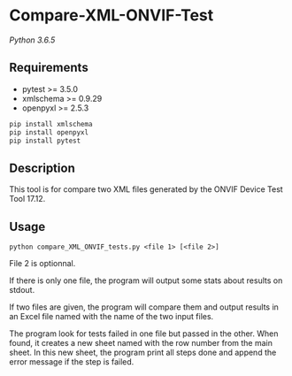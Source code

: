 # Compare-XML-ONVIF-Test

*Python 3.6.5*

## Requirements

- pytest >= 3.5.0
- xmlschema >= 0.9.29
- openpyxl >= 2.5.3

```sh
pip install xmlschema
pip install openpyxl
pip install pytest
```

## Description

This tool is for compare two XML files generated by the ONVIF Device Test Tool 17.12.

## Usage

```
python compare_XML_ONVIF_tests.py <file 1> [<file 2>]
```
File 2 is optionnal.

If there is only one file, the program will output some stats about results on stdout.

If two files are given, the program will compare them and output results in an Excel file named with the name of the two input files.

The program look for tests failed in one file but passed in the other. When found, it creates a new sheet named with the row number from the main sheet. In this new sheet, the program print all steps done and append the error message if the step is failed.

